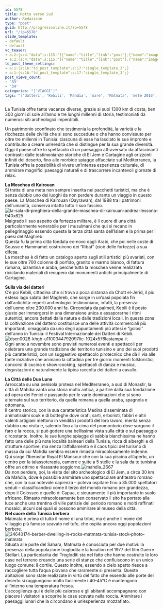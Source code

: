 ```yaml
---
id: 5578
title: Rotta verso Sud
author: Redazione
type: "post"
guid: http://progressonline.it/?p=5578
url: "/?p=5578"
slide_template:
- default
- default
vc_teaser:
- a:2:{s:4:"data";s:115:"[{"name":"title","link":"post"},{"name":"image","image":"featured","link":"none"},{"name":"text","mode":"excerpt"}]";s:7:"bgcolor";s:0:"";}
- a:2:{s:4:"data";s:115:"[{"name":"title","link":"post"},{"name":"image","image":"featured","link":"none"},{"name":"text","mode":"excerpt"}]";s:7:"bgcolor";s:0:"";}
td_post_theme_settings:
- a:1:{s:16:"td_post_template";s:17:"single_template_3";}
- a:1:{s:16:"td_post_template";s:17:"single_template_3";}
post_views_count:
- '33'
- '34'
categories: "['VIAGGI']"
tags: "['datteri', 'Kebili', 'Mahdia', 'mare', 'Matmata', 'mete 2016', 'souk', 'Sud', 'Tunisia', 'Viaggi']"
---
```


La Tunisia offre tante vacanze diverse, grazie ai suoi 1300 km di costa, ben 300 giorni di sole all’anno e tre lunghi millenni di storia, testimoniati da numerosi siti archeologici imperdibili.

Un patrimonio sconfinato che testimonia la profondità, la varietà e la ricchezza delle civiltà che si sono succedute o che hanno convissuto per oltre tre millenni in Tunisia: ciascuna di esse ha lasciato le sue impronte e contribuito a creare un’eredità che si distingue per la sua grande diversità.  
Oggi il paese offre lo spettacolo di un paesaggio attraversato da affascinanti contrasti: dalle testimonianze storiche di El Jem e Cartagine agli orizzonti infiniti del deserto, fino alle morbide spiagge affacciate sul Mediterraneo, la Tunisia offre la possibilità di vivere un’intensa esperienza culturale, di ammirare magnifici paesaggi naturali e di trascorrere incantevoli giornate di relax.

**La Moschea di Kairouan**  
Si tratta di una meta non sempre inserita nei pacchetti turistici, ma che è senza dubbio uno dei luoghi da non perdere durante un viaggio in questo paese. La Moschea di Kairouan (Qayrawan), dal 1988 tra i patrimoni dell’umanità, conserva intatto tutto il suo fascino.![la-sala-di-preghiera-della-grande-moschea-di-kairouan-andrea-lessona-940x625](https://progressonline.it/wp-content/uploads/2016/12/La-sala-di-preghiera-della-Grande-Moschea-di-Kairouan-©-Andrea-Lessona-940x625-300x200.jpg)  
Malgrado il suo aspetto da fortezza militare, è il cuore di una città particolarmente venerabile per i musulmani che qui si recano in pellegrinaggio essendo questa la terza città santa dell’Islam e la prima per i paesi del Maghreb.  
Questa fu la prima città fondata ex-novo dagli Arabi, che poi nelle coste di Sousse e Hammamet costruirono dei “Ribat” (cioè delle fortezze) a sua difesa.  
La moschea è di fatto un catalogo aperto sugli stili artistici più svariati, con le sue oltre 700 colonne di porfido, granito e marmo bianco, di fattura romana, bizantina e araba, perchè tutta la moschea venne realizzata riciclando materiali di recupero dai monumenti antichi principalmente di Cartagine.

**Sulla via dei datteri**  
C’è poi Kebili, cittadina che si trova a poca distanza da Chott el-Jerid, il più esteso lago salato del Maghreb, che sorge in un’oasi popolata fin dall’antichità: reperti archeologici testimoniano, infatti, la presenza dell’uomo oltre 200.000 anni fa. Circondata da palmeti, Kebili è il posto giusto per immergersi in una dimensione unica e assaporarne i ritmi autentici, ancora dettati dalla natura e dalle tradizioni locali. In questa zona la coltivazione del dattero costituisce una delle attività commerciali più importanti, omaggiata da uno degli appuntamenti più attesi e “golosi” dell’anno in Tunisia: il Festival Internazionale dei Datteri di Kebili.![dscn0028-khgb-u1100344792097ltc-1024x576lastampa-it](https://progressonline.it/wp-content/uploads/2016/12/DSCN0028-khGB-U1100344792097lTC-1024x576@LaStampa.it_-300x169.jpg)  
Ogni anno a novembre sono previsti numerosi eventi e spettacoli per celebrare una grande tradizione del territorio tunisino e uno dei suoi prodotti più caratteristici, con un suggestivo spettacolo pirotecnico che dà il via alle tante iniziative che animano la cittadina per tre giorni: momenti folkloristici, concorsi di cucina e show-cooking, spettacoli di danza e musica, degustazioni e naturalmente la tipica raccolta dei datteri a cavallo.

**La Città delle Due Lune**  
Arroccata su una penisola protesa nel Mediterraneo, a sud di Monastir, la città di Mahdia vanta una storia molto antica, a partire dalla sua fondazione ad opera dei Fenici e passando per le varie dominazioni che si sono alternate sul suo territorio, da quella romana a quella araba, spagnola e ottomana.  
Il centro storico, con la sua caratteristica Medina disseminata di animatissimi souk e di botteghe dove orafi, sarti, erboristi, fabbri e altri valenti artigiani mettono in vendita i prodotti del loro lavoro, merita senza dubbio una visita e, salendo fino alla cima del promontorio dove sorgono il faro e la rocca, si può godere una bellissima vista sulla città e sul paesaggio circostante. Inoltre, le sue lunghe spiagge di sabbia bianchissima ne hanno fatto una delle più note località balneari della Tunisia, ricca di alberghi e di strutture sportive, ma senza l’affollamento e il caos tipici del turismo di massa da cui Mahdia sembra essere rimasta miracolosamente indenne.  
Qui sorge l’Iberostar Royal El Mansour che con la sua piscina all’aperto, un centro per la talassoterapia, camere e suite a 5 stelle e la sala da tè tunisina offre un ottimo e rilassante soggiorno.![mahdia_2667](https://progressonline.it/wp-content/uploads/2016/12/Mahdia_2667-300x167.jpg)  
Da non perdere, poi, la visita del sito archeologico di El Jem, a circa 30 km da Mahdia, dove è possibile ammirare uno spettacolare anfiteatro romano che, con la sua notevole capienza – poteva ospitare fino a 35.000 spettatori seduti – classificandosi come il terzo del mondo romano per grandezza, dopo il Colosseo e quello di Capua, e sicuramente il più importante in suolo africano. Rimasto miracolosamente ben conservato il sito ha portato alla luce anche una trentina di ville patrizie del periodo romano e molti raffinati mosaici, alcuni dei quali si possono ammirare al museo della città.  
**Nel cuore della Tunisia berbera**  
Matmata è prima di tutto il nome di una tribù, ma è anche il nome del villaggio più famoso scavato nel tufo, che ospita ancora oggi popolazioni berbere. ![24640174-berber-dwelling-in-rocks-matmata-tunisia-stock-photo-matmata](https://progressonline.it/wp-content/uploads/2016/12/24640174-Berber-dwelling-in-rocks-Matmata-Tunisia-Stock-Photo-matmata-300x199.jpg)  
Situata alle porte del Sahara, Matmata è conosciuta per due motivi: la presenza della popolazione troglodita e la location nel 1977 del film Guerre Stellari. La particolarita dei Trogloditi sta nel fatto che hanno costruito le loro case nel terreno creando una serie di stanze che confluiscono in un unico luogo comune: il cortile. Questo inoltre, essendo a cielo aperto riesce a raccogliere tutta l’aqua piovana che raramente si presenta. Queste abitazioni sono state realizzate in virtù del fatto che essendo alle porte del deserto si raggiungono molto facilmente i 40-45°C è mantengono all’interno una temperatura fresca.  
L’accoglienza qui è delle più calorose e gli abitanti accompagnano con piacere i visitatori a scoprire le case scavate nella roccia. Ammirare i paesaggi lunari che la circondano è un’esperienza mozzafiato.